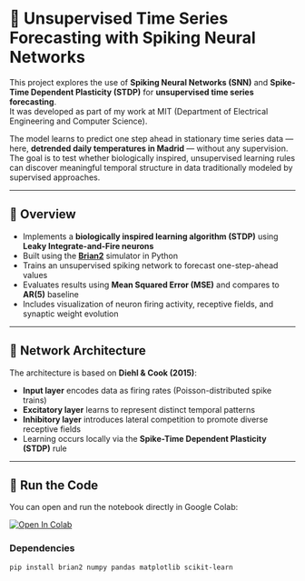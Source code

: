 # 🧠 Unsupervised Time Series Forecasting with Spiking Neural Networks

This project explores the use of **Spiking Neural Networks (SNN)** and **Spike-Time Dependent Plasticity (STDP)** for **unsupervised time series forecasting**.  
It was developed as part of my work at MIT (Department of Electrical Engineering and Computer Science).

The model learns to predict one step ahead in stationary time series data — here, **detrended daily temperatures in Madrid** — without any supervision.  
The goal is to test whether biologically inspired, unsupervised learning rules can discover meaningful temporal structure in data traditionally modeled by supervised approaches.

---

## 🚀 Overview

- Implements a **biologically inspired learning algorithm (STDP)** using **Leaky Integrate-and-Fire neurons**
- Built using the [**Brian2**](https://brian2.readthedocs.io/) simulator in Python
- Trains an unsupervised spiking network to forecast one-step-ahead values
- Evaluates results using **Mean Squared Error (MSE)** and compares to **AR(5)** baseline
- Includes visualization of neuron firing activity, receptive fields, and synaptic weight evolution

---

## 🧩 Network Architecture

The architecture is based on **Diehl & Cook (2015)**:
- **Input layer** encodes data as firing rates (Poisson-distributed spike trains)
- **Excitatory layer** learns to represent distinct temporal patterns
- **Inhibitory layer** introduces lateral competition to promote diverse receptive fields  
- Learning occurs locally via the **Spike-Time Dependent Plasticity (STDP)** rule
---


## 🧪 Run the Code

You can open and run the notebook directly in Google Colab:

[![Open In Colab](https://colab.research.google.com/assets/colab-badge.svg)](https://colab.research.google.com/github/yourusername/unsupervised-spiking-forecasting/blob/main/notebooks/main.ipynb)

### Dependencies
```bash
pip install brian2 numpy pandas matplotlib scikit-learn

